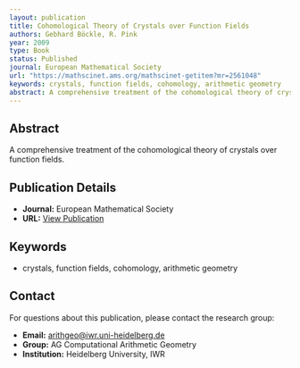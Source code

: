 ```yaml
---
layout: publication
title: Cohomological Theory of Crystals over Function Fields
authors: Gebhard Böckle, R. Pink
year: 2009
type: Book
status: Published
journal: European Mathematical Society
url: "https://mathscinet.ams.org/mathscinet-getitem?mr=2561048"
keywords: crystals, function fields, cohomology, arithmetic geometry
abstract: A comprehensive treatment of the cohomological theory of crystals over function fields.
---
```


## Abstract

A comprehensive treatment of the cohomological theory of crystals over function fields.

## Publication Details

- **Journal:** European Mathematical Society
- **URL:** [View Publication](https://mathscinet.ams.org/mathscinet-getitem?mr=2561048)

## Keywords

- crystals, function fields, cohomology, arithmetic geometry


## Contact

For questions about this publication, please contact the research group:
- **Email:** arithgeo@iwr.uni-heidelberg.de
- **Group:** AG Computational Arithmetic Geometry
- **Institution:** Heidelberg University, IWR